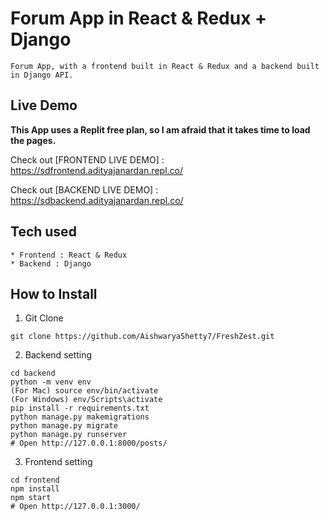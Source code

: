 # Forum App in React & Redux + Django

```
Forum App, with a frontend built in React & Redux and a backend built in Django API.
```

## Live Demo

**This App uses a Replit free plan, so I am afraid that it takes time to load the pages.**

Check out [FRONTEND LIVE DEMO] : https://sdfrontend.adityajanardan.repl.co/

Check out [BACKEND LIVE DEMO] :  https://sdbackend.adityajanardan.repl.co/

## Tech used

```
* Frontend : React & Redux
* Backend : Django
```

## How to Install

1. Git Clone

```
git clone https://github.com/AishwaryaShetty7/FreshZest.git
```

2. Backend setting

```
cd backend
python -m venv env
(For Mac) source env/bin/activate
(For Windows) env/Scripts\activate
pip install -r requirements.txt
python manage.py makemigrations
python manage.py migrate
python manage.py runserver
# Open http://127.0.0.1:8000/posts/
```

3. Frontend setting

```
cd frontend
npm install
npm start
# Open http://127.0.0.1:3000/
```
